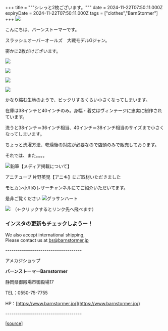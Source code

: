 +++
title = """シレっと2枚ございます。"""
date = 2024-11-22T07:50:11.000Z
expiryDate = 2024-11-22T07:50:11.000Z
tags = ["clothes","BarnStormer"]
+++
[![](https://stat.ameba.jp/user_images/20231023/16/barnstormer-go/b2/03/p/o0420015015354743273.png)](https://ameblo.jp/barnstormer-go/entry-12825670498.html)

こんにちは、バーンストーマーです。

スラッシュオーバーオールズ　大戦モデルGジャン。

密かに2枚だけございます。

[![](https://stat.ameba.jp/user_images/20241122/16/barnstormer-go/f7/4c/j/o0466070015512961563.jpg)](https://stat.ameba.jp/user_images/20241122/16/barnstormer-go/f7/4c/j/o0466070015512961563.jpg)

[![](https://stat.ameba.jp/user_images/20241122/16/barnstormer-go/8b/5b/j/o0466070015512961564.jpg)](https://stat.ameba.jp/user_images/20241122/16/barnstormer-go/8b/5b/j/o0466070015512961564.jpg)

[![](https://stat.ameba.jp/user_images/20241122/16/barnstormer-go/a2/13/j/o0466070015512961566.jpg)](https://stat.ameba.jp/user_images/20241122/16/barnstormer-go/a2/13/j/o0466070015512961566.jpg)

[![](https://stat.ameba.jp/user_images/20241122/16/barnstormer-go/f6/25/j/o0466070015512961569.jpg)](https://stat.ameba.jp/user_images/20241122/16/barnstormer-go/f6/25/j/o0466070015512961569.jpg)

かなり縮む生地のようで、ビックリするくらい小さくなってしまいます。

在庫は38インチと40インチのみ。身幅・着丈はヴィンテージに忠実に制作されています。

洗うと38インチ＝36インチ相当、40インチ＝38インチ相当のサイズまで小さくなってしまいます。

ちょっと洗濯方法、乾燥後の対応が必要なので店頭のみで販売しております。

それでは、また。。。。

![鉛筆](https://stat100.ameba.jp/blog/ucs/img/char/char3/519.png)【メディア掲載について】

アニチューブ 片野英児【アニキ】にご取材いただきました

モヒカン小川のレザーチャンネルにてご紹介いただいてます。

是非ご覧ください ![グラサンハート](https://stat100.ameba.jp/blog/ucs/img/char/char3/148.png)

[![](https://stat.ameba.jp/user_images/20230412/16/barnstormer-go/6a/23/p/o0108010815269242493.png)](https://www.instagram.com/barnstormer_daily/)　（←クリックするとリンク先へ飛べます）

### インスタの更新もチェックしようー！

We also accept international shipping,  
Please contact us at bs@barnstormer.jp

**\-------------------------------------**

アメカジショップ

**バーンストーマーBarnstormer**

静岡県御殿場市御殿場17

TEL：0550-75-7755

HP：[https://www.barnstormer.jp/](https://www.barnstormer.jp/)

**\-------------------------------------**

[[source]](https://ameblo.jp/barnstormer-go/entry-12875962709.html)
